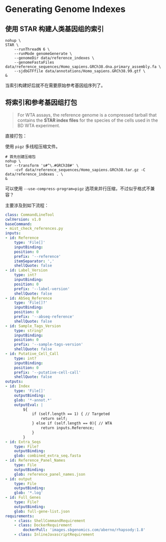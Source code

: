 # Generating Genome Indexes

## 使用 STAR 构建人类基因组的索引

```shell
nohup \
STAR \
    --runThreadN 6 \
    --runMode genomeGenerate \
    --genomeDir data/reference_indexes \
    --genomeFastaFiles data/reference_sequences/Homo_sapiens.GRCh38.dna.primary_assembly.fa \
    --sjdbGTFfile data/annotations/Homo_sapiens.GRCh38.99.gtf \
&
```

当索引构建好后就不在需要原始参考基因组序列了。

## 将索引和参考基因组打包

> For WTA assays, the reference genome is a compressed tarball that contains the **STAR index files** for the species of the cells used in the BD WTA experiment.

直接打包：

使用 `pigz` 多线程压缩文件。

```shell
# 首先创建压缩包
nohup \
tar --transform 's#^\.#GRCh38#' \
    -cvf data/reference_sequences/Homo_sapiens.GRCh38.tar.gz -C data/reference_indexes . \
&
```

可以使用 `--use-compress-program=pigz` 选项来并行压缩，不过似乎格式不兼容？

主要涉及到如下流程：

```yaml
class: CommandLineTool
cwlVersion: v1.0
baseCommand:
- mist_check_references.py
inputs:
- id: Reference
    type: 'File[]'
    inputBinding:
    position: 0
    prefix: '--reference'
    itemSeparator: ','
    shellQuote: false
- id: Label_Version
    type: int?
    inputBinding:
    position: 0
    prefix: '--label-version'
    shellQuote: false
- id: AbSeq_Reference
    type: 'File[]?'
    inputBinding:
    position: 0
    prefix: '--abseq-reference'
    shellQuote: false
- id: Sample_Tags_Version
    type: string?
    inputBinding:
    position: 0
    prefix: '--sample-tags-version'
    shellQuote: false
- id: Putative_Cell_Call
    type: int?
    inputBinding:
    position: 0
    prefix: '--putative-cell-call'
    shellQuote: false
outputs:
- id: Index
    type: 'File[]'
    outputBinding:
    glob: '*-annot.*'
    outputEval: |
        ${
            if (self.length == 1) { // Targeted
                return self;
            } else if (self.length == 0){ // WTA
                return inputs.Reference;
            }
        }
- id: Extra_Seqs
    type: File?
    outputBinding:
    glob: combined_extra_seq.fasta
- id: Reference_Panel_Names
    type: File
    outputBinding:
    glob: reference_panel_names.json
- id: output
    type: File
    outputBinding:
    glob: '*.log'
- id: Full_Genes
    type: File?
    outputBinding:
    glob: full-gene-list.json
requirements:
    - class: ShellCommandRequirement
    - class: DockerRequirement
        dockerPull: 'images.sbgenomics.com/aberno/rhapsody:1.8'
    - class: InlineJavascriptRequirement
```